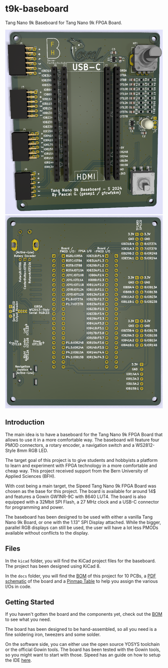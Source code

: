 # t9k-baseboard
Tang Nano 9k Baseboard for Tang Nano 9k FPGA Board.

![](images/3drender_1.png)
![](images/3drender_2.png)

## Introduction

The main idea is to have a baseboard for the Tang Nano 9k FPGA Board that allows to use it in a more comfortable way.
The baseboard will feature four PMOD connectors, a rotary encoder, a navigation switch and a WS2812-Style 8mm RGB LED.

The target goal of this project is to give students and hobbyists a platform to learn and experiment with FPGA technology in a more comfortable and cheap way. This project received support from the Bern University of Applied Sciences (BFH).

With cost being a main target, the Sipeed Tang Nano 9k FPGA Board was chosen as the base for this project. The board is available for around 14$ and features a Gowin GW1NR-9C with 8640 LUT4. The board is also equipped with a 32Mbit SPI Flash, a 27 MHz clock and a USB-C connector for programming and power.

The baseboard has been designed to be used with either a vanilla Tang Nano 9k Board, or one with the 1.13" SPI Display attached.
While the bigger, parallel RGB displays can still be used, the user will have a lot less PMODs available without conflicts to the display.

## Files
In the `kicad` folder, you will find the KiCad project files for the baseboard.
The project has been designed using KiCad 8.

In the `docs` folder, you will find the [BOM](docs/BOM.pdf) of this project for 10 PCBs, a [PDF schematic](docs/SCHEMA.pdf) of the board and a [Pinmap Table](docs/Pinmap.pdf) to help you assign the various I/Os in code.

## Getting Started
If you haven't gotten the board and the components yet, check out the [BOM](docs/BOM.pdf) to see what you need.

The board has been designed to be hand-assembled, so all you need is a fine soldering iron, tweezers and some solder.

On the software side, you can either use the open source YOSYS toolchain or the official Gowin tools. The board has been tested with the Gowin tools, so you might want to start with those. Sipeed has an guide on how to setup the IDE [here](https://wiki.sipeed.com/hardware/en/tang/Tang-Nano-Doc/install-the-ide.html).